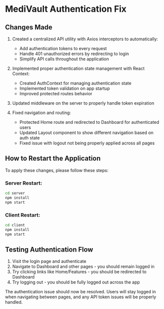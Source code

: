 # MediVault Authentication Fix

## Changes Made

1. Created a centralized API utility with Axios interceptors to automatically:
   - Add authentication tokens to every request
   - Handle 401 unauthorized errors by redirecting to login
   - Simplify API calls throughout the application

2. Implemented proper authentication state management with React Context:
   - Created AuthContext for managing authentication state
   - Implemented token validation on app startup
   - Improved protected routes behavior

3. Updated middleware on the server to properly handle token expiration

4. Fixed navigation and routing:
   - Protected Home route and redirected to Dashboard for authenticated users
   - Updated Layout component to show different navigation based on auth state
   - Fixed issue with logout not being properly applied across all pages

## How to Restart the Application

To apply these changes, please follow these steps:

### Server Restart:
```bash
cd server
npm install
npm start
```

### Client Restart:
```bash
cd client
npm install
npm start
```

## Testing Authentication Flow

1. Visit the login page and authenticate
2. Navigate to Dashboard and other pages - you should remain logged in
3. Try clicking links like Home/Features - you should be redirected to Dashboard
4. Try logging out - you should be fully logged out across the app

The authentication issue should now be resolved. Users will stay logged in when navigating between pages, and any API token issues will be properly handled. 
